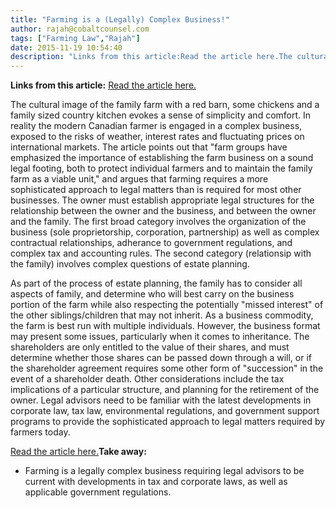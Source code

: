 ```yaml
---
title: "Farming is a (Legally) Complex Business!"
author: rajah@cobaltcounsel.com
tags: ["Farming Law","Rajah"]
date: 2015-11-19 10:54:40
description: "Links from this article:Read the article here.The cultural image of the family farm with a red barn, some chickens and a family sized country kitche..."
---
```


**Links from this article:**
[Read the article here.](http://www.thecanadianencyclopedia.ca/en/article/farm-law/)

The cultural image of the family farm with a red barn, some chickens and a family sized country kitchen evokes a sense of simplicity and comfort. In reality the modern Canadian farmer is engaged in a complex business, exposed to the risks of weather, interest rates and fluctuating prices on international markets. The article points out that "farm groups have emphasized the importance of establishing the farm business on a sound legal footing, both to protect individual farmers and to maintain the family farm as a viable unit," and argues that farming requires a more sophisticated approach to legal matters than is required for most other businesses. The owner must establish appropriate legal structures for the relationship between the owner and the business, and between the owner and the family. The first broad category involves the organization of the business (sole proprietorship, corporation, partnership) as well as complex contractual relationships, adherance to government regulations, and complex tax and accounting rules. The second category (relationsip with the family) involves complex questions of estate planning.

As part of the process of estate planning, the family has to consider all aspects of family, and determine who will best carry on the business portion of the farm while also respecting the potentially "missed interest" of the other siblings/children that may not inherit. As a business commodity, the farm is best run with multiple individuals. However, the business format may present some issues, particularly when it comes to inheritance. The shareholders are only entitled to the value of their shares, and must determine whether those shares can be passed down through a will, or if the shareholder agreement requires some other form of "succession" in the event of a shareholder death. Other considerations include the tax implications of a particular structure, and planning for the retirement of the owner. Legal advisors need to be familiar with the latest developments in corporate law, tax law, environmental regulations, and government support programs to provide the sophisticated approach to legal matters required by farmers today.

[Read the article here.](http://www.thecanadianencyclopedia.ca/en/article/farm-law/)**Take away:**
- Farming is a legally complex business requiring legal advisors to be current with developments in tax and corporate laws, as well as applicable government regulations.